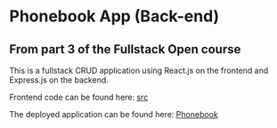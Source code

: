 # Phonebook App (Back-end)
## From part 3 of the Fullstack Open course

This is a fullstack CRUD application using React.js on the frontend and Express.js on the backend.

Frontend code can be found here: [src](https://github.com/tdronkers04/fullstack-open/tree/main/part2/phonebook/src)

The deployed application can be found here: [Phonebook](https://stark-plains-24612.herokuapp.com/)



